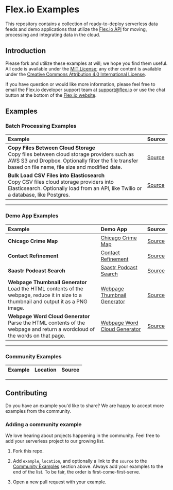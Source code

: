 # Flex.io Examples

This repository contains a collection of ready-to-deploy serverless data feeds and demo applications that utilize the [Flex.io API](https://www.flex.io) for moving, processing and integrating data in the cloud.

## Introduction

Please fork and utilize these examples at will; we hope you find them useful.  All code is available under the [MIT License](http://opensource.org/licenses/MIT); any other content is available under the [Creative Commons Attribution 4.0 International License](http://creativecommons.org/licenses/by/4.0/).

If you have question or would like more information, please feel free to email the Flex.io developer support team at [support@flex.io](mailto:support@flex.io?subject=Flex.io%20Examples%20Repo) or use the chat button at the bottom of the [Flex.io website](https://www.flex.io).

## Examples

### Batch Processing Examples

| Example | Source |
|:--------|--------|
| **Copy Files Between Cloud Storage** <br/> Copy files between cloud storage providers such as AWS S3 and Dropbox. Optionally filter the file transfer based on file name, file size and modified date. | [Source](https://github.com/flexiodata/examples/tree/master/batch-copy-files-between-cloud-storage) |
| **Bulk Load CSV Files into Elasticsearch** <br/> Copy CSV files cloud storage providers into Elasticsearch. Optionally load from an API, like Twilio or a database, like Postgres. | [Source](https://github.com/flexiodata/examples/tree/master/batch-csv-to-elasticsearch) |

----

### Demo App Examples

| Example | Demo App | Source |
|:--------|:---------|:------:|
| **Chicago Crime Map** | [Chicago Crime Map](https://flexiodata.github.io/examples/demo-chicago-crime-map/) | [Source](https://github.com/flexiodata/examples/tree/master/demo-chicago-crime-map) |
| **Contact Refinement** | [Contact Refinement](https://flexiodata.github.io/examples/demo-contact-refinement/) | [Source](https://github.com/flexiodata/examples/tree/master/demo-contact-refinement) |
| **Saastr Podcast Search** | [Saastr Podcast Search](https://flexiodata.github.io/examples/demo-saastr-podcast-search/) | [Source](https://github.com/flexiodata/examples/tree/master/demo-saastr-podcast-search) |
| **Webpage Thumbnail Generator** <br/> Load the HTML contents of the webpage, reduce it in size to a thumbnail and output it as a PNG image. | [Webpage Thumbnail Generator](https://flexiodata.github.io/examples/demo-webpage-thumbnail-generator/) | [Source](https://github.com/flexiodata/examples/tree/master/demo-webpage-thumbnail-generator) |
| **Webpage Word Cloud Generator** <br/> Parse the HTML contents of the webpage and return a wordcloud of the words on that page. | [Webpage Word Cloud Generator](https://flexiodata.github.io/examples/demo-webpage-word-cloud-generator/) | [Source](https://github.com/flexiodata/examples/tree/master/demo-webpage-word-cloud-generator) |

----

### Community Examples

| Example | Location | Source |
|:--------|:---------|:------:|

----

## Contributing

Do you have an example you'd like to share? We are happy to accept more examples from the community.

### Adding a community example

We love hearing about projects happening in the community. Feel free to add your serverless project to our growing list.

1. Fork this repo.

2. Add `example`, `location`, and optionally a link to the `source` to the [Community Examples](#Community-Examples) section above. Always add your examples to the end of the list. To be fair, the order is first-come-first-serve.

3. Open a new pull request with your example.
